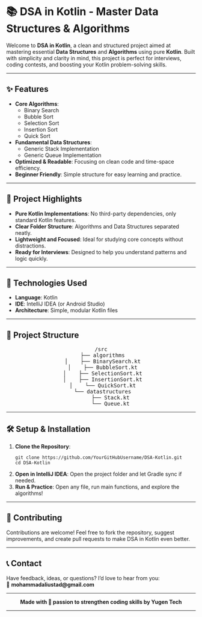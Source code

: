 <h1>📚 DSA in Kotlin - Master Data Structures & Algorithms</h1>

<p>
Welcome to <strong>DSA in Kotlin</strong>, a clean and structured project aimed at mastering essential <strong>Data Structures</strong> and <strong>Algorithms</strong> using pure <strong>Kotlin</strong>.  
Built with simplicity and clarity in mind, this project is perfect for interviews, coding contests, and boosting your Kotlin problem-solving skills.
</p>

<hr/>

<h2>✨ Features</h2>

<ul>
  <li><strong>Core Algorithms</strong>:  
    <ul>
      <li>Binary Search</li>
      <li>Bubble Sort</li>
      <li>Selection Sort</li>
      <li>Insertion Sort</li>
      <li>Quick Sort</li>
    </ul>
  </li>
  <li><strong>Fundamental Data Structures</strong>:  
    <ul>
      <li>Generic Stack Implementation</li>
      <li>Generic Queue Implementation</li>
    </ul>
  </li>
  <li><strong>Optimized & Readable</strong>: Focusing on clean code and time-space efficiency.</li>
  <li><strong>Beginner Friendly</strong>: Simple structure for easy learning and practice.</li>
</ul>

<hr/>

<h2>🎨 Project Highlights</h2>

<ul>
  <li><strong>Pure Kotlin Implementations</strong>: No third-party dependencies, only standard Kotlin features.</li>
  <li><strong>Clear Folder Structure</strong>: Algorithms and Data Structures separated neatly.</li>
  <li><strong>Lightweight and Focused</strong>: Ideal for studying core concepts without distractions.</li>
  <li><strong>Ready for Interviews</strong>: Designed to help you understand patterns and logic quickly.</li>
</ul>

<hr/>

<h2>🚀 Technologies Used</h2>

<ul>
  <li><strong>Language</strong>: Kotlin</li>
  <li><strong>IDE</strong>: IntelliJ IDEA (or Android Studio)</li>
  <li><strong>Architecture</strong>: Simple, modular Kotlin files</li>
</ul>

<hr/>

<h2>📸 Project Structure</h2>

<div align="center">
  
<pre>
/src
 ├── algorithms
 │    ├── BinarySearch.kt
 │    ├── BubbleSort.kt
 │    ├── SelectionSort.kt
 │    ├── InsertionSort.kt
 │    └── QuickSort.kt
 └── datastructures
      ├── Stack.kt
      └── Queue.kt
</pre>

</div>

<hr/>

<h2>🛠️ Setup & Installation</h2>

<ol>
  <li><strong>Clone the Repository</strong>:
    <pre><code>git clone https://github.com/YourGitHubUsername/DSA-Kotlin.git
cd DSA-Kotlin</code></pre>
  </li>
  <li><strong>Open in IntelliJ IDEA</strong>: Open the project folder and let Gradle sync if needed.</li>
  <li><strong>Run & Practice</strong>: Open any file, run main functions, and explore the algorithms!</li>
</ol>

<hr/>

<h2>🌟 Contributing</h2>

<p>
Contributions are welcome!  
Feel free to fork the repository, suggest improvements, and create pull requests to make DSA in Kotlin even better.
</p>

<hr/>

<h2>📞 Contact</h2>

<p>
Have feedback, ideas, or questions? I’d love to hear from you:<br/>
📧 <strong>mohammadaliustad@gmail.com</strong>
</p>

<hr/>

<p align="center"><strong>Made with 🚀 passion to strengthen coding skills by Yugen Tech</strong></p>

<hr/>
